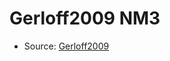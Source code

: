 <a name="material" />

# Gerloff2009 NM3
<script type="application/ld+json">
  {
    "@context": "https://schema.org/",
    "@type": "ChemicalSubstance",
    "http://purl.org/dc/terms/conformsTo":
      {
        "@type": "CreativeWork",
        "@id": "https://bioschemas.org/profiles/ChemicalSubstance/0.4-RELEASE/"
      },
    "@id": "https://egonw.github.io/nanowiki/nanowiki152.html#material",
    "name": "Gerloff2009 NM3",
    "sameAs": "http://127.0.0.1/mediawiki/index.php/Special:URIResolver/Gerloff2009_NM3"
  }
</script>


* Source: [Gerloff2009](Gerloff2009.md)
